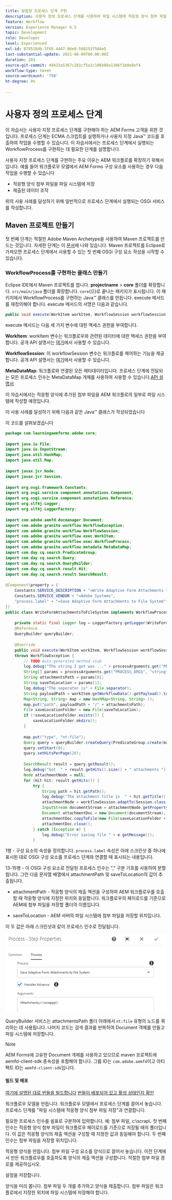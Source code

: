 ```yaml
---
title: 맞춤형 프로세스 단계 구현
description: 사용자 정의 프로세스 단계를 사용하여 파일 시스템에 적응형 양식 첨부 파일 작성
feature: Workflow
version: Experience Manager 6.5
topic: Development
role: Developer
level: Experienced
exl-id: 879518db-3f05-4447-86e8-5802537584e5
last-substantial-update: 2021-06-09T00:00:00Z
duration: 203
source-git-commit: 48433a5367c281cf5a1c106b08a1306f1b0e8ef4
workflow-type: tm+mt
source-wordcount: '758'
ht-degree: 0%

---
```


# 사용자 정의 프로세스 단계

이 자습서는 사용자 지정 프로세스 단계를 구현해야 하는 AEM Forms 고객을 위한 것입니다. 프로세스 단계는 ECMA 스크립트를 실행하거나 사용자 지정 Java™ 코드를 호출하여 작업을 수행할 수 있습니다. 이 자습서에서는 프로세스 단계에서 실행되는 WorkflowProcess를 구현하는 데 필요한 단계를 설명합니다.

사용자 지정 프로세스 단계를 구현하는 주요 이유는 AEM 워크플로를 확장하기 위해서입니다. 예를 들어 워크플로우 모델에서 AEM Forms 구성 요소를 사용하는 경우 다음 작업을 수행할 수 있습니다

* 적응형 양식 첨부 파일을 파일 시스템에 저장
* 제출된 데이터 조작

위의 사용 사례를 달성하기 위해 일반적으로 프로세스 단계에서 실행되는 OSGi 서비스를 작성합니다.

## Maven 프로젝트 만들기

첫 번째 단계는 적절한 Adobe Maven Archetype을 사용하여 Maven 프로젝트를 만드는 것입니다. 자세한 단계는 이 [문서](https://experienceleague.adobe.com/docs/experience-manager-learn/forms/creating-your-first-osgi-bundle/create-your-first-osgi-bundle.html)에 나와 있습니다. Maven 프로젝트를 Eclipse로 가져오면 프로세스 단계에서 사용할 수 있는 첫 번째 OSGi 구성 요소 작성을 시작할 수 있습니다.


### WorkflowProcess를 구현하는 클래스 만들기

Eclipse IDE에서 Maven 프로젝트를 엽니다. **projectname** > **core** 폴더를 확장합니다. `src/main/java` 폴더를 확장합니다. `core`(으)로 끝나는 패키지가 표시됩니다. 이 패키지에서 WorkflowProcess를 구현하는 Java™ 클래스를 만듭니다. execute 메서드를 재정의해야 합니다. execute 메서드의 서명은 다음과 같습니다.

```java
public void execute(WorkItem workItem, WorkflowSession workflowSession, MetaDataMap processArguments) throws WorkflowException 
```

execute 메서드는 다음 세 가지 변수에 대한 액세스 권한을 부여합니다.

**WorkItem**: workItem 변수는 워크플로우와 관련된 데이터에 대한 액세스 권한을 부여합니다. 공개 API 설명서는 [여기](https://helpx.adobe.com/experience-manager/6-3/sites/developing/using/reference-materials/diff-previous/changes/com.adobe.granite.workflow.WorkflowSession.html)에서 사용할 수 있습니다.

**WorkflowSession**: 이 workflowSession 변수는 워크플로를 제어하는 기능을 제공합니다. 공개 API 설명서는 [여기](https://helpx.adobe.com/experience-manager/6-3/sites/developing/using/reference-materials/diff-previous/changes/com.adobe.granite.workflow.WorkflowSession.html)에서 사용할 수 있습니다.

**MetaDataMap**: 워크플로와 연결된 모든 메타데이터입니다. 프로세스 단계에 전달되는 모든 프로세스 인수는 MetaDataMap 개체를 사용하여 사용할 수 있습니다.[API 설명서](https://helpx.adobe.com/experience-manager/6-5/sites/developing/using/reference-materials/javadoc/com/adobe/granite/workflow/metadata/MetaDataMap.html)

이 자습서에서는 적응형 양식에 추가된 첨부 파일을 AEM 워크플로의 일부로 파일 시스템에 작성할 예정입니다.

이 사용 사례를 달성하기 위해 다음과 같은 Java™ 클래스가 작성되었습니다

이 코드를 살펴보겠습니다

```java
package com.learningaemforms.adobe.core;

import java.io.File;
import java.io.InputStream;
import java.util.HashMap;
import java.util.Map;

import javax.jcr.Node;
import javax.jcr.Session;

import org.osgi.framework.Constants;
import org.osgi.service.component.annotations.Component;
import org.osgi.service.component.annotations.Reference;
import org.slf4j.Logger;
import org.slf4j.LoggerFactory;

import com.adobe.aemfd.docmanager.Document;
import com.adobe.granite.workflow.WorkflowException;
import com.adobe.granite.workflow.WorkflowSession;
import com.adobe.granite.workflow.exec.WorkItem;
import com.adobe.granite.workflow.exec.WorkflowProcess;
import com.adobe.granite.workflow.metadata.MetaDataMap;
import com.day.cq.search.PredicateGroup;
import com.day.cq.search.Query;
import com.day.cq.search.QueryBuilder;
import com.day.cq.search.result.Hit;
import com.day.cq.search.result.SearchResult;

@Component(property = {
    Constants.SERVICE_DESCRIPTION + "=Write Adaptive Form Attachments to File System",
    Constants.SERVICE_VENDOR + "=Adobe Systems",
    "process.label" + "=Save Adaptive Form Attachments to File System"
})
public class WriteFormAttachmentsToFileSystem implements WorkflowProcess {

    private static final Logger log = LoggerFactory.getLogger(WriteFormAttachmentsToFileSystem.class);
    @Reference
    QueryBuilder queryBuilder;

    @Override
    public void execute(WorkItem workItem, WorkflowSession workflowSession, MetaDataMap processArguments)
    throws WorkflowException {
        // TODO Auto-generated method stub
        log.debug("The string I got was ..." + processArguments.get("PROCESS_ARGS", "string").toString());
        String[] params = processArguments.get("PROCESS_ARGS", "string").toString().split(",");
        String attachmentsPath = params[0];
        String saveToLocation = params[1];
        log.debug("The seperator is" + File.separator);
        String payloadPath = workItem.getWorkflowData().getPayload().toString();
        Map<String, String> map = new HashMap<String, String> ();
        map.put("path", payloadPath + "/" + attachmentsPath);
        File saveLocationFolder = new File(saveToLocation);
        if (!saveLocationFolder.exists()) {
            saveLocationFolder.mkdirs();
        }

        map.put("type", "nt:file");
        Query query = queryBuilder.createQuery(PredicateGroup.create(map), workflowSession.adaptTo(Session.class));
        query.setStart(0);
        query.setHitsPerPage(20);

        SearchResult result = query.getResult();
        log.debug("Got  " + result.getHits().size() + " attachments ");
        Node attachmentNode = null;
        for (Hit hit: result.getHits()) {
            try {
                String path = hit.getPath();
                log.debug("The attachment title is  " + hit.getTitle() + " and the attachment path is  " + path);
                attachmentNode = workflowSession.adaptTo(Session.class).getNode(path + "/jcr:content");
                InputStream documentStream = attachmentNode.getProperty("jcr:data").getBinary().getStream();
                Document attachmentDoc = new Document(documentStream);
                attachmentDoc.copyToFile(new File(saveLocationFolder + File.separator + hit.getTitle()));
                attachmentDoc.close();
            } catch (Exception e) {
                log.debug("Error saving file " + e.getMessage());
            }
```

1행 - 구성 요소의 속성을 정의합니다. `process.label` 속성은 아래 스크린샷 중 하나에 표시된 대로 OSGi 구성 요소를 프로세스 단계와 연결할 때 표시되는 내용입니다.

13-15행 - 이 OSGi 구성 요소로 전달된 프로세스 인수는 &quot;,&quot; 구분 기호를 사용하여 분할됩니다. 그런 다음 문자열 배열에서 attachmentPath 및 saveToLocation의 값이 추출됩니다.

* attachmentPath - 적응형 양식의 제출 액션을 구성하여 AEM 워크플로우를 호출할 때 적응형 양식에 지정한 위치와 동일합니다. 워크플로우의 페이로드를 기준으로 AEM에 첨부 파일을 저장할 폴더의 이름입니다.

* saveToLocation - AEM 서버의 파일 시스템에 첨부 파일을 저장할 위치입니다.

이 두 값은 아래 스크린샷과 같이 프로세스 인수로 전달됩니다.

![ProcessStep](assets/implement-process-step.gif)

QueryBuilder 서비스는 attachmentsPath 폴더 아래에서 `nt:file` 유형의 노드를 쿼리하는 데 사용됩니다. 나머지 코드는 검색 결과를 반복하여 Document 객체를 만들고 파일 시스템에 저장합니다.


>[!NOTE]
>
>AEM Forms에 고유한 Document 개체를 사용하고 있으므로 maven 프로젝트에 aemfd-client-sdk 종속성을 포함해야 합니다. 그룹 ID는 `com.adobe.aemfd`이고 아티팩트 ID는 `aemfd-client-sdk`입니다.

#### 빌드 및 배포

[여기에 설명된 대로 번들을 빌드합니다](https://experienceleague.adobe.com/docs/experience-manager-learn/forms/creating-your-first-osgi-bundle/create-your-first-osgi-bundle.html)
[번들이 배포되어 있고 활성 상태인지 확인](http://localhost:4502/system/console/bundles)

워크플로우 모델을 만듭니다. 워크플로우 모델에서 프로세스 단계를 끌어서 놓습니다. 프로세스 단계를 &quot;파일 시스템에 적응형 양식 첨부 파일 저장&quot;과 연결합니다.

필요한 프로세스 인수를 쉼표로 구분하여 입력합니다. 예: 첨부 파일, c:\\scrap\\. 첫 번째 인수는 적응형 양식 첨부 파일이 워크플로우 페이로드를 기준으로 저장될 때의 폴더입니다. 이 값은 적응형 양식의 제출 액션을 구성할 때 지정한 값과 동일해야 합니다. 두 번째 인수는 첨부 파일을 저장할 위치입니다.

적응형 양식을 만듭니다. 첨부 파일 구성 요소를 양식으로 끌어서 놓습니다. 이전 단계에서 만든 워크플로우를 호출하도록 양식의 제출 액션을 구성합니다. 적절한 첨부 파일 경로를 제공하십시오.

설정을 저장합니다.

양식을 미리 봅니다. 첨부 파일 두 개를 추가하고 양식을 제출합니다. 첨부 파일은 워크플로에서 지정한 위치에 파일 시스템에 저장해야 합니다.
